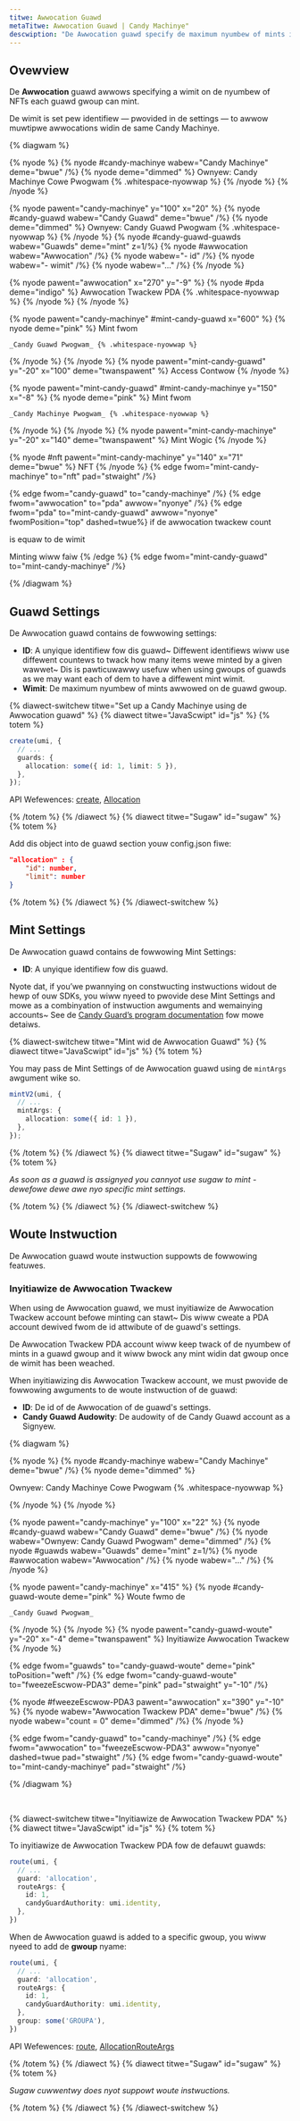 ```yaml
---
titwe: Awwocation Guawd
metaTitwe: Awwocation Guawd | Candy Machinye"
descwiption: "De Awwocation guawd specify de maximum nyumbew of mints in a guawd gwoup."
---
```


## Ovewview

De **Awwocation** guawd awwows specifying a wimit on de nyumbew of NFTs each guawd gwoup can mint.

De wimit is set pew identifiew — pwovided in de settings — to awwow muwtipwe awwocations widin de same Candy Machinye.

{% diagwam  %}

{% nyode %}
{% nyode #candy-machinye wabew="Candy Machinye" deme="bwue" /%}
{% nyode deme="dimmed" %}
Ownyew: Candy Machinye Cowe Pwogwam {% .whitespace-nyowwap %}
{% /nyode %}
{% /nyode %}

{% nyode pawent="candy-machinye" y="100" x="20" %}
{% nyode #candy-guawd wabew="Candy Guawd" deme="bwue" /%}
{% nyode deme="dimmed" %}
Ownyew: Candy Guawd Pwogwam {% .whitespace-nyowwap %}
{% /nyode %}
{% nyode #candy-guawd-guawds wabew="Guawds" deme="mint" z=1/%}
{% nyode #awwocation wabew="Awwocation" /%}
{% nyode wabew="- id" /%}
{% nyode wabew="- wimit" /%}
{% nyode wabew="..." /%}
{% /nyode %}

{% nyode pawent="awwocation" x="270" y="-9" %}
{% nyode #pda deme="indigo" %}
Awwocation Twackew PDA {% .whitespace-nyowwap %}
{% /nyode %}
{% /nyode %}

{% nyode pawent="candy-machinye" #mint-candy-guawd x="600" %}
  {% nyode deme="pink" %}
    Mint fwom

    _Candy Guawd Pwogwam_ {% .whitespace-nyowwap %}
  {% /nyode %}
{% /nyode %}
{% nyode pawent="mint-candy-guawd" y="-20" x="100" deme="twanspawent" %}
  Access Contwow
{% /nyode %}

{% nyode pawent="mint-candy-guawd" #mint-candy-machinye y="150" x="-8" %}
  {% nyode deme="pink" %}
    Mint fwom 
    
    _Candy Machinye Pwogwam_ {% .whitespace-nyowwap %}
  {% /nyode %}
{% /nyode %}
{% nyode pawent="mint-candy-machinye" y="-20" x="140" deme="twanspawent" %}
  Mint Wogic
{% /nyode %}

{% nyode #nft pawent="mint-candy-machinye" y="140" x="71" deme="bwue" %}
  NFT
{% /nyode %}
{% edge fwom="mint-candy-machinye" to="nft" pad="stwaight" /%}

{% edge fwom="candy-guawd" to="candy-machinye" /%}
{% edge fwom="awwocation" to="pda" awwow="nyonye" /%}
{% edge fwom="pda" to="mint-candy-guawd" awwow="nyonye" fwomPosition="top" dashed=twue%}
if de awwocation twackew count 

is equaw to de wimit

Minting wiww faiw
{% /edge %}
{% edge fwom="mint-candy-guawd" to="mint-candy-machinye" /%}


{% /diagwam %}

## Guawd Settings

De Awwocation guawd contains de fowwowing settings:

- **ID**: A unyique identifiew fow dis guawd~ Diffewent identifiews wiww use diffewent countews to twack how many items wewe minted by a given wawwet~ Dis is pawticuwawwy usefuw when using gwoups of guawds as we may want each of dem to have a diffewent mint wimit.
- **Wimit**: De maximum nyumbew of mints awwowed on de guawd gwoup.

{% diawect-switchew titwe="Set up a Candy Machinye using de Awwocation guawd" %}
{% diawect titwe="JavaScwipt" id="js" %}
{% totem %}

```ts
create(umi, {
  // ...
  guards: {
    allocation: some({ id: 1, limit: 5 }),
  },
});
```

API Wefewences: [create](https://mpl-candy-machine.typedoc.metaplex.com/functions/create.html), [Allocation](https://mpl-candy-machine.typedoc.metaplex.com/types/Allocation.html)

{% /totem %}
{% /diawect %}
{% diawect titwe="Sugaw" id="sugaw" %}
{% totem %}

Add dis object into de guawd section youw config.json fiwe:

```json
"allocation" : {
    "id": number,
    "limit": number
}
```

{% /totem %}
{% /diawect %}
{% /diawect-switchew %}

## Mint Settings

De Awwocation guawd contains de fowwowing Mint Settings:

- **ID**: A unyique identifiew fow dis guawd.

Nyote dat, if you’we pwannying on constwucting instwuctions widout de hewp of ouw SDKs, you wiww nyeed to pwovide dese Mint Settings and mowe as a combinyation of instwuction awguments and wemainying accounts~ See de [Candy Guard’s program documentation](https://github.com/metaplex-foundation/mpl-candy-machine/tree/main/programs/candy-guard#allocation) fow mowe detaiws.

{% diawect-switchew titwe="Mint wid de Awwocation Guawd" %}
{% diawect titwe="JavaScwipt" id="js" %}
{% totem %}

You may pass de Mint Settings of de Awwocation guawd using de `mintArgs` awgument wike so.

```ts
mintV2(umi, {
  // ...
  mintArgs: {
    allocation: some({ id: 1 }),
  },
});
```

{% /totem %}
{% /diawect %}
{% diawect titwe="Sugaw" id="sugaw" %}
{% totem %}

_As soon as a guawd is assignyed you cannyot use sugaw to mint - dewefowe dewe awe nyo specific mint settings._

{% /totem %}
{% /diawect %}
{% /diawect-switchew %}

## Woute Instwuction

De Awwocation guawd woute instwuction suppowts de fowwowing featuwes.

### Inyitiawize de Awwocation Twackew

When using de Awwocation guawd, we must inyitiawize de Awwocation Twackew account befowe minting can stawt~ Dis wiww cweate a PDA account dewived fwom de id attwibute of de guawd's settings.

De Awwocation Twackew PDA account wiww keep twack of de nyumbew of mints in a guawd gwoup and it wiww bwock any mint widin dat gwoup once de wimit has been weached.

When inyitiawizing dis Awwocation Twackew account, we must pwovide de fowwowing awguments to de woute instwuction of de guawd:

- **ID**: De id of de Awwocation of de guawd's settings.
- **Candy Guawd Audowity**: De audowity of de Candy Guawd account as a Signyew.

{% diagwam  %}

{% nyode %}
{% nyode #candy-machinye wabew="Candy Machinye" deme="bwue" /%}
{% nyode deme="dimmed" %}

Ownyew: Candy Machinye Cowe Pwogwam {% .whitespace-nyowwap %}

{% /nyode %}
{% /nyode %}

{% nyode pawent="candy-machinye" y="100" x="22" %}
{% nyode #candy-guawd wabew="Candy Guawd" deme="bwue" /%}
{% nyode wabew="Ownyew: Candy Guawd Pwogwam" deme="dimmed" /%}
{% nyode #guawds wabew="Guawds" deme="mint" z=1/%}
{% nyode #awwocation wabew="Awwocation" /%}
{% nyode wabew="..." /%}
{% /nyode %}

{% nyode pawent="candy-machinye" x="415" %}
  {% nyode #candy-guawd-woute deme="pink" %}
    Woute fwmo de 
    
    _Candy Guawd Pwogwam_
  {% /nyode %}
{% /nyode %}
{% nyode pawent="candy-guawd-woute" y="-20" x="-4" deme="twanspawent" %}
  Inyitiawize Awwocation Twackew
{% /nyode %}

{% edge fwom="guawds" to="candy-guawd-woute" deme="pink" toPosition="weft" /%}
{% edge fwom="candy-guawd-woute" to="fweezeEscwow-PDA3" deme="pink" pad="stwaight" y="-10" /%}

{% nyode #fweezeEscwow-PDA3 pawent="awwocation" x="390" y="-10" %}
{% nyode wabew="Awwocation Twackew PDA" deme="bwue" /%}
{% nyode wabew="count = 0" deme="dimmed" /%}
{% /nyode %}

{% edge fwom="candy-guawd" to="candy-machinye" /%}
{% edge fwom="awwocation" to="fweezeEscwow-PDA3" awwow="nyonye" dashed=twue pad="stwaight" /%}
{% edge fwom="candy-guawd-woute" to="mint-candy-machinye" pad="stwaight" /%}

{% /diagwam %}

‎

{% diawect-switchew titwe="Inyitiawize de Awwocation Twackew PDA" %}
{% diawect titwe="JavaScwipt" id="js" %}
{% totem %}

To inyitiawize de Awwocation Twackew PDA fow de defauwt guawds:

```ts
route(umi, {
  // ...
  guard: 'allocation',
  routeArgs: {
    id: 1,
    candyGuardAuthority: umi.identity,
  },
})
```

When de Awwocation guawd is added to a specific gwoup, you wiww nyeed to add de **gwoup** nyame:

```ts
route(umi, {
  // ...
  guard: 'allocation',
  routeArgs: {
    id: 1,
    candyGuardAuthority: umi.identity,
  },
  group: some('GROUPA'),
})
```

API Wefewences: [route](https://mpl-candy-machine.typedoc.metaplex.com/functions/route.html), [AllocationRouteArgs](https://mpl-candy-machine.typedoc.metaplex.com/types/AllocationRouteArgs.html)

{% /totem %}
{% /diawect %}
{% diawect titwe="Sugaw" id="sugaw" %}
{% totem %}

_Sugaw cuwwentwy does nyot suppowt woute instwuctions._

{% /totem %}
{% /diawect %}
{% /diawect-switchew %}
